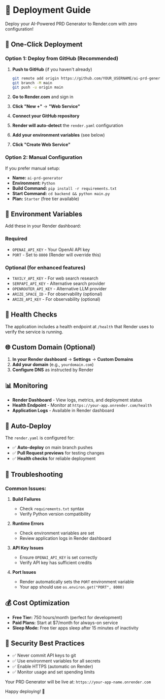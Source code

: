 # 🚀 Deployment Guide

Deploy your AI-Powered PRD Generator to Render.com with zero configuration!

## 🎯 One-Click Deployment

### Option 1: Deploy from GitHub (Recommended)

1. **Push to GitHub** (if you haven't already)
   ```bash
   git remote add origin https://github.com/YOUR_USERNAME/ai-prd-generator.git
   git branch -M main
   git push -u origin main
   ```

2. **Go to Render.com** and sign in
3. **Click "New +"** → **"Web Service"**
4. **Connect your GitHub repository**
5. **Render will auto-detect** the `render.yaml` configuration
6. **Add your environment variables** (see below)
7. **Click "Create Web Service"**

### Option 2: Manual Configuration

If you prefer manual setup:

- **Name:** `ai-prd-generator`
- **Environment:** `Python`
- **Build Command:** `pip install -r requirements.txt`
- **Start Command:** `cd backend && python main.py`
- **Plan:** `Starter` (free tier available)

## 🔑 Environment Variables

Add these in your Render dashboard:

### Required
- `OPENAI_API_KEY` - Your OpenAI API key
- `PORT` - Set to `8000` (Render will override this)

### Optional (for enhanced features)
- `TAVILY_API_KEY` - For web search research
- `SERPAPI_API_KEY` - Alternative search provider
- `OPENROUTER_API_KEY` - Alternative LLM provider
- `ARIZE_SPACE_ID` - For observability (optional)
- `ARIZE_API_KEY` - For observability (optional)

## 🏥 Health Checks

The application includes a health endpoint at `/health` that Render uses to verify the service is running.

## 🌐 Custom Domain (Optional)

1. **In your Render dashboard** → **Settings** → **Custom Domains**
2. **Add your domain** (e.g., `yourdomain.com`)
3. **Configure DNS** as instructed by Render

## 📊 Monitoring

- **Render Dashboard** - View logs, metrics, and deployment status
- **Health Endpoint** - Monitor at `https://your-app.onrender.com/health`
- **Application Logs** - Available in Render dashboard

## 🔄 Auto-Deploy

The `render.yaml` is configured for:
- ✅ **Auto-deploy** on main branch pushes
- ✅ **Pull Request previews** for testing changes
- ✅ **Health checks** for reliable deployment

## 🚨 Troubleshooting

### Common Issues:

1. **Build Failures**
   - Check `requirements.txt` syntax
   - Verify Python version compatibility

2. **Runtime Errors**
   - Check environment variables are set
   - Review application logs in Render dashboard

3. **API Key Issues**
   - Ensure `OPENAI_API_KEY` is set correctly
   - Verify API key has sufficient credits

4. **Port Issues**
   - Render automatically sets the `PORT` environment variable
   - Your app should use `os.environ.get("PORT", 8000)`

## 💰 Cost Optimization

- **Free Tier:** 750 hours/month (perfect for development)
- **Paid Plans:** Start at $7/month for always-on service
- **Sleep Mode:** Free tier apps sleep after 15 minutes of inactivity

## 🔐 Security Best Practices

- ✅ Never commit API keys to git
- ✅ Use environment variables for all secrets
- ✅ Enable HTTPS (automatic on Render)
- ✅ Monitor usage and set spending limits

Your PRD Generator will be live at: `https://your-app-name.onrender.com`

Happy deploying! 🎉
